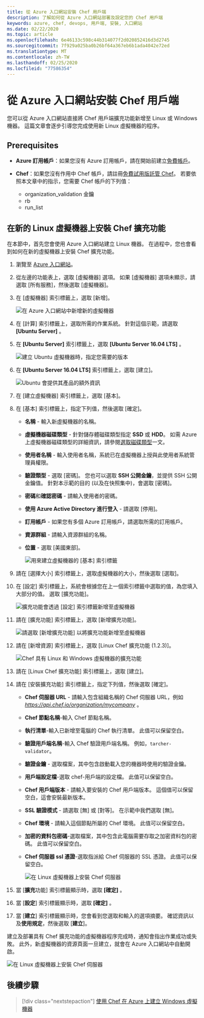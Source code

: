 ```yaml
---
title: 從 Azure 入口網站安裝 Chef 用戶端
description: 了解如何從 Azure 入口網站部署及設定您的 Chef 用戶端
keywords: azure, chef, devops, 用戶端, 安裝, 入口網站
ms.date: 02/22/2020
ms.topic: article
ms.openlocfilehash: 6e46133c598c44b314077f2d020852416d3d2745
ms.sourcegitcommit: 7f929a025ba0b26bf64a367eb6b1ada4042e72ed
ms.translationtype: MT
ms.contentlocale: zh-TW
ms.lasthandoff: 02/25/2020
ms.locfileid: "77586354"
---
```

# <a name="install-the-chef-client-from-the-azure-portal"></a>從 Azure 入口網站安裝 Chef 用戶端
您可以從 Azure 入口網站直接將 Chef 用戶端擴充功能新增至 Linux 或 Windows 機器。 這篇文章會逐步引導您完成使用新 Linux 虛擬機器的程序。

## <a name="prerequisites"></a>Prerequisites

- **Azure 訂用帳戶**：如果您沒有 Azure 訂用帳戶，請在開始前建立[免費帳戶](https://azure.microsoft.com/free/?ref=microsoft.com&utm_source=microsoft.com&utm_medium=docs&utm_campaign=visualstudio)。

- **Chef**：如果您沒有作用中 Chef 帳戶，請註冊[免費試用版託管 Chef](https://manage.chef.io/signup)。 若要依照本文章中的指示，您需要 Chef 帳戶的下列值：
  - organization_validation 金鑰
  - rb
  - run_list

## <a name="install-the-chef-extension-on-a-new-linux-virtual-machine"></a>在新的 Linux 虛擬機器上安裝 Chef 擴充功能
在本節中，首先您會使用 Azure 入口網站建立 Linux 機器。 在過程中，您也會看到如何在新的虛擬機器上安裝 Chef 擴充功能。

1. 瀏覽至 [Azure 入口網站](https://portal.azure.com)。

1. 從左邊的功能表上，選取 [虛擬機器] 選項。 如果 [虛擬機器] 選項未顯示，請選取 [所有服務]，然後選取 [虛擬機器]。

1. 在 [虛擬機器] 索引標籤上，選取 [新增]。

    ![在 Azure 入口網站中新增新的虛擬機器](./media/chef-extension-portal/add-vm.png)

1. 在 [計算] 索引標籤上，選取所需的作業系統。 針對這個示範，請選取 **[Ubuntu Server]** 。

1. 在 **[Ubuntu Server]** 索引標籤上，選取 **[Ubuntu Server 16.04 LTS]** 。

    ![建立 Ubuntu 虛擬機器時，指定您需要的版本](./media/chef-extension-portal/ubuntu-server-version.png)

1. 在 **[Ubuntu Server 16.04 LTS]** 索引標籤上，選取 [建立]。

    ![Ubuntu 會提供其產品的額外資訊](./media/chef-extension-portal/create-vm.png)

1. 在 [建立虛擬機器] 索引標籤上，選取 [基本]。

1. 在 [基本] 索引標籤上，指定下列值，然後選取 [確定]。

   - **名稱** - 輸入新虛擬機器的名稱。
   - **虛擬機器磁碟類型** - 針對儲存體磁碟類型指定 **SSD** 或 **HDD**。 如需 Azure 上虛擬機器磁碟類型的詳細資訊，請參閱[選取磁碟類型](../virtual-machines/windows/disks-types.md)一文。
   - **使用者名稱** - 輸入使用者名稱，系統已在虛擬機器上授與此使用者系統管理員權限。
   - **驗證類型** - 選取 [密碼]。 您也可以選取 **SSH 公開金鑰**，並提供 SSH 公開金鑰值。 針對本示範的目的 (以及在快照集中)，會選取 [密碼]。
   - **密碼**和**確認密碼** - 請輸入使用者的密碼。
   - **使用 Azure Active Directory 進行登入** - 請選取 [停用]。
   - **訂用帳戶** - 如果您有多個 Azure 訂用帳戶，請選取所需的訂用帳戶。
   - **資源群組** - 請輸入資源群組的名稱。
   - **位置** - 選取 [美國東部]。

     ![用來建立虛擬機器的 [基本] 索引標籤](./media/chef-extension-portal/add-vm-basics.png)

1. 請在 [選擇大小] 索引標籤上，選取虛擬機器的大小，然後選取 [選取]。

1. 在 [設定] 索引標籤上，系統會根據您在上一個索引標籤中選取的值，為您填入大部分的值。 選取 [擴充功能]。

     ![擴充功能會透過 [設定] 索引標籤新增至虛擬機器](./media/chef-extension-portal/add-vm-select-extensions.png)

1. 請在 [擴充功能] 索引標籤上，選取 [新增擴充功能]。

     ![請選取 [新增擴充功能] 以將擴充功能新增至虛擬機器](./media/chef-extension-portal/add-vm-add-extension.png)

1. 請在 [新增資源] 索引標籤上，選取 [Linux Chef 擴充功能 (1.2.3)]。

     ![Chef 具有 Linux 和 Windows 虛擬機器的擴充功能](./media/chef-extension-portal/select-linux-chef-extension.png)

1. 請在 [Linux Chef 擴充功能] 索引標籤上，選取 [建立]。

1. 請在 [安裝擴充功能] 索引標籤上，指定下列值，然後選取 [確定]。

    - **Chef 伺服器 URL** - 請輸入包含組織名稱的 Chef 伺服器 URL，例如 *https://api.chef.io/organization/mycompany* 。
    - **Chef 節點名稱**-輸入 Chef 節點名稱。
    - **執行清單**-輸入已新增至電腦的 Chef 執行清單。 此值可以保留空白。
    - **驗證用戶端名稱**-輸入 Chef 驗證用戶端名稱。 例如，`tarcher-validator`。
    - **驗證金鑰** - 選取檔案，其中包含啟動載入您的機器時使用的驗證金鑰。
    - **用戶端設定檔**-選取 chef-用戶端的設定檔。 此值可以保留空白。
    - **Chef 用戶端版本** - 請輸入要安裝的 Chef 用戶端版本。 這個值可以保留空白，這會安裝最新版本。
    - **SSL 驗證模式** - 請選取 [無] 或 [對等]。 在示範中我們選取 [無]。
    - **Chef 環境** - 請輸入這個節點所屬的 Chef 環境。 此值可以保留空白。
    - **加密的資料包密碼**-選取檔案，其中包含此電腦需要存取之加密資料包的密碼。 此值可以保留空白。
    - **Chef 伺服器 ssl 憑證**-選取指派給 Chef 伺服器的 SSL 憑證。 此值可以保留空白。

      ![在 Linux 虛擬機器上安裝 Chef 伺服器](./media/chef-extension-portal/install-extension.png)

1. 當 [**擴充**功能] 索引標籤顯示時，選取 **[確定]** 。

1. 當 [**設定**] 索引標籤顯示時，選取 **[確定]** 。

1. 當 [**建立**] 索引標籤顯示時，您會看到您選取和輸入的選項摘要。 確認資訊以及**使用規定**，然後選取 [**建立**]。

建立及部署具有 Chef 擴充功能的虛擬機器程序完成時，通知會指出作業成功或失敗。 此外，新虛擬機器的資源頁面一旦建立，就會在 Azure 入口網站中自動開啟。

![在 Linux 虛擬機器上安裝 Chef 伺服器](./media/chef-extension-portal/resource-created.png)

## <a name="next-steps"></a>後續步驟

> [!div class="nextstepaction"] 
> [使用 Chef 在 Azure 上建立 Windows 虛擬機器](chef-automation.md)